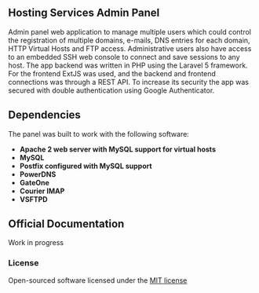 ## Hosting Services Admin Panel

Admin panel web application to manage multiple users which could control the registration of multiple domains, e-mails, DNS entries for each domain, HTTP Virtual Hosts and FTP access.
Administrative users also have access to an embedded SSH web console to connect and save sessions to any host.
The app backend was written in PHP using the Laravel 5 framework. For the frontend ExtJS was used, and the backend and frontend connections was through a REST API.
To increase its security the app was secured with double authentication using Google Authenticator.

## Dependencies

The panel was built to work with the following software:
* **Apache 2 web server with MySQL support for virtual hosts**
* **MySQL**
* **Postfix configured with MySQL support**
* **PowerDNS**
* **GateOne**
* **Courier IMAP**
* **VSFTPD**

## Official Documentation

Work in progress

### License

Open-sourced software licensed under the [MIT license](http://opensource.org/licenses/MIT)
